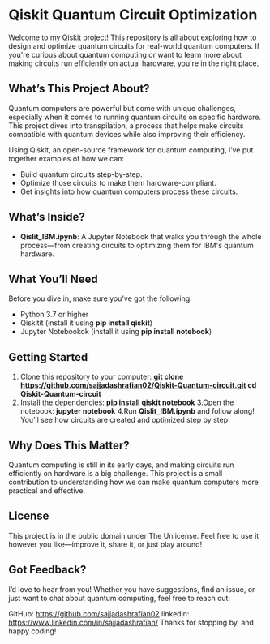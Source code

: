 # Qiskit Quantum Circuit Optimization

Welcome to my Qiskit project! This repository is all about exploring how to design and optimize quantum circuits for real-world quantum computers. If you're curious about quantum computing or want to learn more about making circuits run efficiently on actual hardware, you're in the right place.

## What’s This Project About?
Quantum computers are powerful but come with unique challenges, especially when it comes to running quantum circuits on specific hardware. This project dives into transpilation, a process that helps make circuits compatible with quantum devices while also improving their efficiency.

Using Qiskit, an open-source framework for quantum computing, I’ve put together examples of how we can:
- Build quantum circuits step-by-step.
- Optimize those circuits to make them hardware-compliant.
- Get insights into how quantum computers process these circuits.

## What’s Inside?
- **Qislit_IBM.ipynb**: A Jupyter Notebook that walks you through the whole process—from creating circuits to optimizing them for IBM's quantum hardware.

## What You’ll Need
Before you dive in, make sure you’ve got the following:
- Python 3.7 or higher
- Qiskitit (install it using **pip install qiskit**)
- Jupyter Notebookok (install it using **pip install notebook**)

## Getting Started
1. Clone this repository to your computer:
   **git clone https://github.com/sajjadashrafian02/Qiskit-Quantum-circuit.git
   cd Qiskit-Quantum-circuit**
2. Install the dependencies:
  **pip install qiskit notebook**
3.Open the notebook:
  **jupyter notebook**
4.Run **Qislit_IBM.ipynb** and follow along! You’ll see how circuits are created and optimized step by step
## Why Does This Matter?
Quantum computing is still in its early days, and making circuits run efficiently on hardware is a big challenge. This project is a small contribution to understanding how we can make quantum computers more practical and effective.
## License
This project is in the public domain under The Unlicense. Feel free to use it however you like—improve it, share it, or just play around!
## Got Feedback?
I’d love to hear from you! Whether you have suggestions, find an issue, or just want to chat about quantum computing, feel free to reach out:

GitHub: https://github.com/sajjadashrafian02
linkedin: https://www.linkedin.com/in/sajjadashrafian/
Thanks for stopping by, and happy coding!

